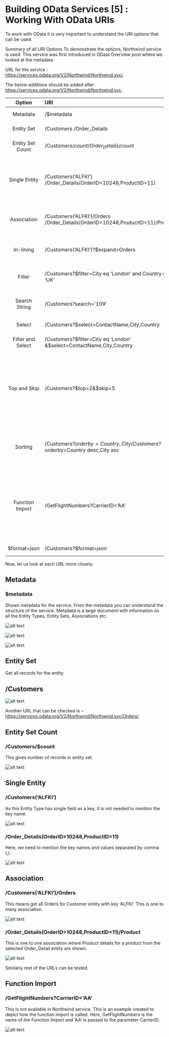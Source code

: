 # Building OData Services [5] : Working With OData URIs

To work with OData it is very important to understand the URI options that can be used.

Summary of all URI Options
To demonstrate the options, Northwind service is used. This service was first introduced in OData Overview post where we looked at the metadata.

URL for the service : https://services.odata.org/V2/Northwind/Northwind.svc/

The below additions should be added after https://services.odata.org/V2/Northwind/Northwind.svc.

| Option | URI | Description |
| :-: | :--  | :-: |
| Metadata | /$metadata	| Shows metadata for the service
| Entity Set | /Customers /Order_Details | Get all records for the entity | 
| Entity Set Count | /Customers/$count /Order_Details/$count |Get count of records in a entity set |
| Single Entity	| /Customers(‘ALFKI’)  /Order_Details(OrderID=10248,ProductID=11) | Get single entity record based on entity keys.For single key, it is not mandatory to mention the key name
| Association |/Customers(‘ALFKI’)/Orders /Order_Details(OrderID=10248,ProductID=11)/Product |	Displays associated entity sets recordsNote , separated keys
| In-lining |	/Customers(‘ALFKI’)?$expand=Orders | Shows data for principal entity and associated entity together
| Filter |	/Customers?$filter=City eq ‘London’ and Country eq ‘UK’	| Used to filter the entity set records based on any property
| Search String | /Customers?search=’109′ | Pass the search string which can be used to filter the data |
| Select |/Customers?$select=ContactName,City,Country | Select only specific fields |
| Filter and Select | /Customers?$filter=City eq ‘London’ &$select=ContactName,City,Country | To combine multiple options & can be used
| Top and Skip | /Customers?$top=2&$skip=5	| Top tells how many records to fetchSkip tells how many records to skip from the first recordTogether these help with displaying contents page by page
| Sorting |	/Customers?$orderby=Country,City /Customers?$orderby=Country desc,City asc | Sorts the result by properties in Ascending (asc) or descending (desc) order. default is ascending
| Function Import | /GetFlightNumbers?CarrierID=’AA’ | GetCarrierFlights is name of the function import and Carrid is the importing parameter. ***This is an example and does not work with Northwind service.
| $format=json | /Customers?$format=json |To get the data in json format

Now, let us look at each URL more closely.

## Metadata
### $metadata
Shows metadata for the service. From the metadata you can understand the structure of the service. Metadata is a large document with information on all the Entity Types, Entity Sets, Associations etc.

![alt text](image-81.png)

![alt text](image-82.png)

![alt text](image-83.png)

## Entity Set
Get all records for the entity.

## /Customers

![alt text](image-84.png)

Another URL that can be checked is – https://services.odata.org/V2/Northwind/Northwind.svc/Orders/

## Entity Set Count
### /Customers/$count

This gives number of records in entity set.

![alt text](image-85.png)

## Single Entity
### /Customers(‘ALFKI’)

As this Entity Type has single field as a key, it is not needed to mention the key name.

![alt text](image-86.png)

### /Order_Details(OrderID=10248,ProductID=11)

Here, we need to mention the key names and values separated by comma (,) .

![alt text](image-87.png)

## Association
### /Customers(‘ALFKI’)/Orders

This means get all Orders for Customer entity with key ‘ALFKI’. This is one to many association.

![alt text](image-88.png)

### /Order_Details(OrderID=10248,ProductID=11)/Product

This is one to one association where Product details for a product from the selected Order_Detail entity are shown.

![alt text](image-89.png)

Similarly rest of the URLs can be tested.

## Function Import
### /GetFlightNumbers?CarrierID=’AA’
This is not available in Northwind service. This is an example created to depict how the function import is called. Here, GetFlightNumbers is the name of the Function Import and ‘AA’ is passed to the parameter CarrierID.

![alt text](image-90.png)